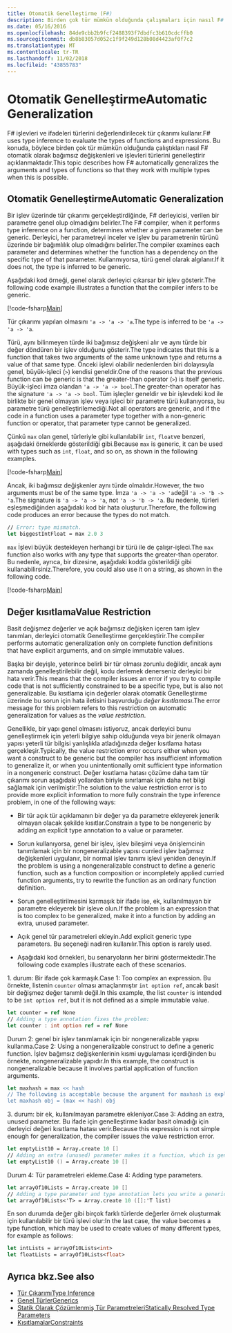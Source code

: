 ```yaml
---
title: Otomatik Genelleştirme (F#)
description: Birden çok tür mümkün olduğunda çalışmaları için nasıl F# otomatik olarak bağımsız değişkenleri ve işlevleri türlerini genelleştirir öğrenin.
ms.date: 05/16/2016
ms.openlocfilehash: 84de9cbb2b9fcf2488393f7dbdfc3b610cdcffb0
ms.sourcegitcommit: db8b83057d052c1f9f249d128b08d4423af0f7c2
ms.translationtype: MT
ms.contentlocale: tr-TR
ms.lasthandoff: 11/02/2018
ms.locfileid: "43855783"
---
```

# <a name="automatic-generalization"></a><span data-ttu-id="59ecc-103">Otomatik Genelleştirme</span><span class="sxs-lookup"><span data-stu-id="59ecc-103">Automatic Generalization</span></span>

<span data-ttu-id="59ecc-104">F# işlevleri ve ifadeleri türlerini değerlendirilecek tür çıkarımı kullanır.</span><span class="sxs-lookup"><span data-stu-id="59ecc-104">F# uses type inference to evaluate the types of functions and expressions.</span></span> <span data-ttu-id="59ecc-105">Bu konuda, böylece birden çok tür mümkün olduğunda çalıştıkları nasıl F# otomatik olarak bağımsız değişkenleri ve işlevleri türlerini genelleştirir açıklanmaktadır.</span><span class="sxs-lookup"><span data-stu-id="59ecc-105">This topic describes how F# automatically generalizes the arguments and types of functions so that they work with multiple types when this is possible.</span></span>

## <a name="automatic-generalization"></a><span data-ttu-id="59ecc-106">Otomatik Genelleştirme</span><span class="sxs-lookup"><span data-stu-id="59ecc-106">Automatic Generalization</span></span>

<span data-ttu-id="59ecc-107">Bir işlev üzerinde tür çıkarımı gerçekleştirdiğinde, F# derleyicisi, verilen bir parametre genel olup olmadığını belirler.</span><span class="sxs-lookup"><span data-stu-id="59ecc-107">The F# compiler, when it performs type inference on a function, determines whether a given parameter can be generic.</span></span> <span data-ttu-id="59ecc-108">Derleyici, her parametreyi inceler ve işlev bu parametrenin türünü üzerinde bir bağımlılık olup olmadığını belirler.</span><span class="sxs-lookup"><span data-stu-id="59ecc-108">The compiler examines each parameter and determines whether the function has a dependency on the specific type of that parameter.</span></span> <span data-ttu-id="59ecc-109">Kullanmıyorsa, türü genel olarak algılanır.</span><span class="sxs-lookup"><span data-stu-id="59ecc-109">If it does not, the type is inferred to be generic.</span></span>

<span data-ttu-id="59ecc-110">Aşağıdaki kod örneği, genel olarak derleyici çıkarsar bir işlev gösterir.</span><span class="sxs-lookup"><span data-stu-id="59ecc-110">The following code example illustrates a function that the compiler infers to be generic.</span></span>

[!code-fsharp[Main](../../../../samples/snippets/fsharp/lang-ref-3/snippet101.fs)]

<span data-ttu-id="59ecc-111">Tür çıkarımı yapılan olmasını `'a -> 'a -> 'a`.</span><span class="sxs-lookup"><span data-stu-id="59ecc-111">The type is inferred to be `'a -> 'a -> 'a`.</span></span>

<span data-ttu-id="59ecc-112">Türü, aynı bilinmeyen türde iki bağımsız değişkeni alır ve aynı türde bir değer döndüren bir işlev olduğunu gösterir.</span><span class="sxs-lookup"><span data-stu-id="59ecc-112">The type indicates that this is a function that takes two arguments of the same unknown type and returns a value of that same type.</span></span> <span data-ttu-id="59ecc-113">Önceki işlevi olabilir nedenlerden biri dolayısıyla genel, büyük-işleci (`>`) kendisi geneldir.</span><span class="sxs-lookup"><span data-stu-id="59ecc-113">One of the reasons that the previous function can be generic is that the greater-than operator (`>`) is itself generic.</span></span> <span data-ttu-id="59ecc-114">Büyük-işleci imza olandan `'a -> 'a -> bool`.</span><span class="sxs-lookup"><span data-stu-id="59ecc-114">The greater-than operator has the signature `'a -> 'a -> bool`.</span></span> <span data-ttu-id="59ecc-115">Tüm işleçler geneldir ve bir işlevdeki kod ile birlikte bir genel olmayan işlev veya işleci bir parametre türü kullanıyorsa, bu parametre türü genelleştirilemediği.</span><span class="sxs-lookup"><span data-stu-id="59ecc-115">Not all operators are generic, and if the code in a function uses a parameter type together with a non-generic function or operator, that parameter type cannot be generalized.</span></span>

<span data-ttu-id="59ecc-116">Çünkü `max` olan genel, türleriyle gibi kullanılabilir `int`, `float`ve benzeri, aşağıdaki örneklerde gösterildiği gibi.</span><span class="sxs-lookup"><span data-stu-id="59ecc-116">Because `max` is generic, it can be used with types such as `int`, `float`, and so on, as shown in the following examples.</span></span>

[!code-fsharp[Main](../../../../samples/snippets/fsharp/lang-ref-3/snippet102.fs)]

<span data-ttu-id="59ecc-117">Ancak, iki bağımsız değişkenler aynı türde olmalıdır.</span><span class="sxs-lookup"><span data-stu-id="59ecc-117">However, the two arguments must be of the same type.</span></span> <span data-ttu-id="59ecc-118">İmza `'a -> 'a -> 'a`değil `'a -> 'b -> 'a`.</span><span class="sxs-lookup"><span data-stu-id="59ecc-118">The signature is `'a -> 'a -> 'a`, not `'a -> 'b -> 'a`.</span></span> <span data-ttu-id="59ecc-119">Bu nedenle, türleri eşleşmediğinden aşağıdaki kod bir hata oluşturur.</span><span class="sxs-lookup"><span data-stu-id="59ecc-119">Therefore, the following code produces an error because the types do not match.</span></span>

```fsharp
// Error: type mismatch.
let biggestIntFloat = max 2.0 3
```

<span data-ttu-id="59ecc-120">`max` İşlevi büyük destekleyen herhangi bir türü ile de çalışır-işleci.</span><span class="sxs-lookup"><span data-stu-id="59ecc-120">The `max` function also works with any type that supports the greater-than operator.</span></span> <span data-ttu-id="59ecc-121">Bu nedenle, ayrıca, bir dizesine, aşağıdaki kodda gösterildiği gibi kullanabilirsiniz.</span><span class="sxs-lookup"><span data-stu-id="59ecc-121">Therefore, you could also use it on a string, as shown in the following code.</span></span>

[!code-fsharp[Main](../../../../samples/snippets/fsharp/lang-ref-3/snippet104.fs)]

## <a name="value-restriction"></a><span data-ttu-id="59ecc-122">Değer kısıtlama</span><span class="sxs-lookup"><span data-stu-id="59ecc-122">Value Restriction</span></span>

<span data-ttu-id="59ecc-123">Basit değişmez değerler ve açık bağımsız değişken içeren tam işlev tanımları, derleyici otomatik Genelleştirme gerçekleştirir.</span><span class="sxs-lookup"><span data-stu-id="59ecc-123">The compiler performs automatic generalization only on complete function definitions that have explicit arguments, and on simple immutable values.</span></span>

<span data-ttu-id="59ecc-124">Başka bir deyişle, yeterince belirli bir tür olması zorunlu değildir, ancak aynı zamanda genelleştirilebilir değil, kodu derlemek denerseniz derleyici bir hata verir.</span><span class="sxs-lookup"><span data-stu-id="59ecc-124">This means that the compiler issues an error if you try to compile code that is not sufficiently constrained to be a specific type, but is also not generalizable.</span></span> <span data-ttu-id="59ecc-125">Bu kısıtlama için değerler olarak otomatik Genelleştirme üzerinde bu sorun için hata iletisini başvurduğu *değer kısıtlaması*.</span><span class="sxs-lookup"><span data-stu-id="59ecc-125">The error message for this problem refers to this restriction on automatic generalization for values as the *value restriction*.</span></span>

<span data-ttu-id="59ecc-126">Genellikle, bir yapı genel olmasını istiyoruz, ancak derleyici bunu genelleştirmek için yeterli bilgiye sahip olduğunda veya bir jenerik olmayan yapısı yeterli tür bilgisi yanlışlıkla atladığınızda değer kısıtlama hatası gerçekleşir.</span><span class="sxs-lookup"><span data-stu-id="59ecc-126">Typically, the value restriction error occurs either when you want a construct to be generic but the compiler has insufficient information to generalize it, or when you unintentionally omit sufficient type information in a nongeneric construct.</span></span> <span data-ttu-id="59ecc-127">Değer kısıtlama hatası çözüme daha tam tür çıkarımı sorun aşağıdaki yollardan biriyle sınırlamak için daha net bilgi sağlamak için verilmiştir:</span><span class="sxs-lookup"><span data-stu-id="59ecc-127">The solution to the value restriction error is to provide more explicit information to more fully constrain the type inference problem, in one of the following ways:</span></span>

- <span data-ttu-id="59ecc-128">Bir tür açık tür açıklamanın bir değer ya da parametre ekleyerek jenerik olmayan olacak şekilde kısıtlar.</span><span class="sxs-lookup"><span data-stu-id="59ecc-128">Constrain a type to be nongeneric by adding an explicit type annotation to a value or parameter.</span></span>

- <span data-ttu-id="59ecc-129">Sorun kullanıyorsa, genel bir işlev, işlev bileşimi veya önişlemcinin tanımlamak için bir nongeneralizable yapısı curried işlev bağımsız değişkenleri uygulanır, bir normal işlev tanımı işlevi yeniden deneyin.</span><span class="sxs-lookup"><span data-stu-id="59ecc-129">If the problem is using a nongeneralizable construct to define a generic function, such as a function composition or incompletely applied curried function arguments, try to rewrite the function as an ordinary function definition.</span></span>

- <span data-ttu-id="59ecc-130">Sorun genelleştirilmesini karmaşık bir ifade ise, ek, kullanılmayan bir parametre ekleyerek bir işleve olun.</span><span class="sxs-lookup"><span data-stu-id="59ecc-130">If the problem is an expression that is too complex to be generalized, make it into a function by adding an extra, unused parameter.</span></span>

- <span data-ttu-id="59ecc-131">Açık genel tür parametreleri ekleyin.</span><span class="sxs-lookup"><span data-stu-id="59ecc-131">Add explicit generic type parameters.</span></span> <span data-ttu-id="59ecc-132">Bu seçeneği nadiren kullanılır.</span><span class="sxs-lookup"><span data-stu-id="59ecc-132">This option is rarely used.</span></span>

- <span data-ttu-id="59ecc-133">Aşağıdaki kod örnekleri, bu senaryoların her birini göstermektedir.</span><span class="sxs-lookup"><span data-stu-id="59ecc-133">The following code examples illustrate each of these scenarios.</span></span>

<span data-ttu-id="59ecc-134">1. durum: Bir ifade çok karmaşık.</span><span class="sxs-lookup"><span data-stu-id="59ecc-134">Case 1: Too complex an expression.</span></span> <span data-ttu-id="59ecc-135">Bu örnekte, listenin `counter` olması amaçlanmıştır `int option ref`, ancak basit bir değişmez değer tanımlı değil.</span><span class="sxs-lookup"><span data-stu-id="59ecc-135">In this example, the list `counter` is intended to be `int option ref`, but it is not defined as a simple immutable value.</span></span>

```fsharp
let counter = ref None
// Adding a type annotation fixes the problem:
let counter : int option ref = ref None
```

<span data-ttu-id="59ecc-136">Durum 2: genel bir işlev tanımlamak için bir nongeneralizable yapısı kullanma.</span><span class="sxs-lookup"><span data-stu-id="59ecc-136">Case 2: Using a nongeneralizable construct to define a generic function.</span></span> <span data-ttu-id="59ecc-137">İşlev bağımsız değişkenlerinin kısmi uygulaması içerdiğinden bu örnekte, nongeneralizable yapıdır.</span><span class="sxs-lookup"><span data-stu-id="59ecc-137">In this example, the construct is nongeneralizable because it involves partial application of function arguments.</span></span>

```fsharp
let maxhash = max << hash
// The following is acceptable because the argument for maxhash is explicit:
let maxhash obj = (max << hash) obj
```

<span data-ttu-id="59ecc-138">3. durum: bir ek, kullanılmayan parametre ekleniyor.</span><span class="sxs-lookup"><span data-stu-id="59ecc-138">Case 3: Adding an extra, unused parameter.</span></span> <span data-ttu-id="59ecc-139">Bu ifade için genelleştirme kadar basit olmadığı için derleyici değeri kısıtlama hatası verir.</span><span class="sxs-lookup"><span data-stu-id="59ecc-139">Because this expression is not simple enough for generalization, the compiler issues the value restriction error.</span></span>

```fsharp
let emptyList10 = Array.create 10 []
// Adding an extra (unused) parameter makes it a function, which is generalizable.
let emptyList10 () = Array.create 10 []
```

<span data-ttu-id="59ecc-140">Durum 4: Tür parametreleri ekleme.</span><span class="sxs-lookup"><span data-stu-id="59ecc-140">Case 4: Adding type parameters.</span></span>

```fsharp
let arrayOf10Lists = Array.create 10 []
// Adding a type parameter and type annotation lets you write a generic value.
let arrayOf10Lists<'T> = Array.create 10 ([]:'T list)
```

<span data-ttu-id="59ecc-141">En son durumda değer gibi birçok farklı türlerde değerler örnek oluşturmak için kullanılabilir bir türü işlevi olur:</span><span class="sxs-lookup"><span data-stu-id="59ecc-141">In the last case, the value becomes a type function, which may be used to create values of many different types, for example as follows:</span></span>

```fsharp
let intLists = arrayOf10Lists<int>
let floatLists = arrayOf10Lists<float>
```

## <a name="see-also"></a><span data-ttu-id="59ecc-142">Ayrıca bkz.</span><span class="sxs-lookup"><span data-stu-id="59ecc-142">See also</span></span>

- [<span data-ttu-id="59ecc-143">Tür Çıkarımı</span><span class="sxs-lookup"><span data-stu-id="59ecc-143">Type Inference</span></span>](../type-inference.md)
- [<span data-ttu-id="59ecc-144">Genel Türler</span><span class="sxs-lookup"><span data-stu-id="59ecc-144">Generics</span></span>](index.md)
- [<span data-ttu-id="59ecc-145">Statik Olarak Çözümlenmiş Tür Parametreleri</span><span class="sxs-lookup"><span data-stu-id="59ecc-145">Statically Resolved Type Parameters</span></span>](statically-resolved-type-parameters.md)
- [<span data-ttu-id="59ecc-146">Kısıtlamalar</span><span class="sxs-lookup"><span data-stu-id="59ecc-146">Constraints</span></span>](constraints.md)
